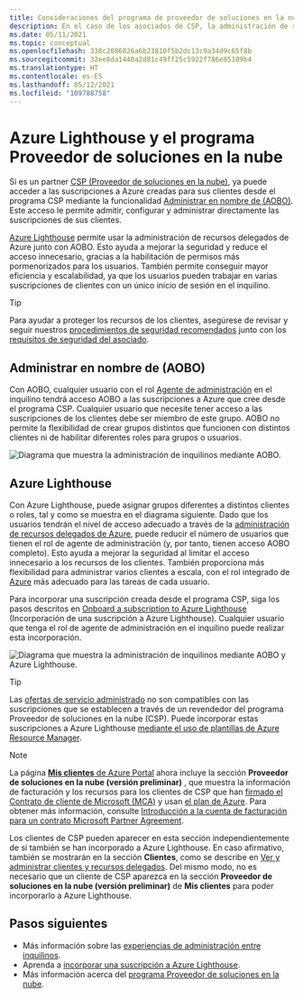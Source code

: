 ```yaml
---
title: Consideraciones del programa de proveedor de soluciones en la nube
description: En el caso de los asociados de CSP, la administración de recursos delegados de Azure ayuda a mejorar la seguridad y el control mediante la habilitación de permisos más específicos.
ms.date: 05/11/2021
ms.topic: conceptual
ms.openlocfilehash: 338c2086826a6b23810f5b2dc13c9a34d9c65f8b
ms.sourcegitcommit: 32ee8da1440a2d81c49ff25c5922f786e85109b4
ms.translationtype: HT
ms.contentlocale: es-ES
ms.lasthandoff: 05/12/2021
ms.locfileid: "109788758"
---
```

# <a name="azure-lighthouse-and-the-cloud-solution-provider-program"></a>Azure Lighthouse y el programa Proveedor de soluciones en la nube

Si es un partner [CSP (Proveedor de soluciones en la nube)](/partner-center/csp-overview), ya puede acceder a las suscripciones a Azure creadas para sus clientes desde el programa CSP mediante la funcionalidad [Administrar en nombre de (AOBO)](https://channel9.msdn.com/Series/cspdev/Module-11-Admin-On-Behalf-Of-AOBO). Este acceso le permite admitir, configurar y administrar directamente las suscripciones de sus clientes.

[Azure Lighthouse](../overview.md) permite usar la administración de recursos delegados de Azure junto con AOBO. Esto ayuda a mejorar la seguridad y reduce el acceso innecesario, gracias a la habilitación de permisos más pormenorizados para los usuarios. También permite conseguir mayor eficiencia y escalabilidad, ya que los usuarios pueden trabajar en varias suscripciones de clientes con un único inicio de sesión en el inquilino.

> [!TIP]
> Para ayudar a proteger los recursos de los clientes, asegúrese de revisar y seguir nuestros [procedimientos de seguridad recomendados](recommended-security-practices.md) junto con los [requisitos de seguridad del asociado](/partner-center/partner-security-requirements).

## <a name="administer-on-behalf-of-aobo"></a>Administrar en nombre de (AOBO)

Con AOBO, cualquier usuario con el rol [Agente de administración](/partner-center/permissions-overview#manage-commercial-transactions-in-partner-center-azure-ad-and-csp-roles) en el inquilino tendrá acceso AOBO a las suscripciones a Azure que cree desde el programa CSP. Cualquier usuario que necesite tener acceso a las suscripciones de los clientes debe ser miembro de este grupo. AOBO no permite la flexibilidad de crear grupos distintos que funcionen con distintos clientes ni de habilitar diferentes roles para grupos o usuarios.

![Diagrama que muestra la administración de inquilinos mediante AOBO.](../media/csp-1.jpg)

## <a name="azure-lighthouse"></a>Azure Lighthouse

Con Azure Lighthouse, puede asignar grupos diferentes a distintos clientes o roles, tal y como se muestra en el diagrama siguiente. Dado que los usuarios tendrán el nivel de acceso adecuado a través de la [administración de recursos delegados de Azure](architecture.md), puede reducir el número de usuarios que tienen el rol de agente de administración (y, por tanto, tienen acceso AOBO completo). Esto ayuda a mejorar la seguridad al limitar el acceso innecesario a los recursos de los clientes. También proporciona más flexibilidad para administrar varios clientes a escala, con el rol integrado de [Azure](tenants-users-roles.md) más adecuado para las tareas de cada usuario.

Para incorporar una suscripción creada desde el programa CSP, siga los pasos descritos en [Onboard a subscription to Azure Lighthouse](../how-to/onboard-customer.md) (Incorporación de una suscripción a Azure Lighthouse). Cualquier usuario que tenga el rol de agente de administración en el inquilino puede realizar esta incorporación.

![Diagrama que muestra la administración de inquilinos mediante AOBO y Azure Lighthouse.](../media/csp-2.jpg)

> [!TIP]
> Las [ofertas de servicio administrado](managed-services-offers.md) no son compatibles con las suscripciones que se establecen a través de un revendedor del programa Proveedor de soluciones en la nube (CSP). Puede incorporar estas suscripciones a Azure Lighthouse [mediante el uso de plantillas de Azure Resource Manager](../how-to/onboard-customer.md).

> [!NOTE]
> La página [**Mis clientes** de Azure Portal](../how-to/view-manage-customers.md) ahora incluye la sección **Proveedor de soluciones en la nube (versión preliminar)** , que muestra la información de facturación y los recursos para los clientes de CSP que han [firmado el Contrato de cliente de Microsoft (MCA)](/partner-center/confirm-customer-agreement) y usan [el plan de Azure](/partner-center/azure-plan-get-started). Para obtener más información, consulte [Introducción a la cuenta de facturación para un contrato Microsoft Partner Agreement](../../cost-management-billing/understand/mpa-overview.md).
>
> Los clientes de CSP pueden aparecer en esta sección independientemente de si también se han incorporado a Azure Lighthouse. En caso afirmativo, también se mostrarán en la sección **Clientes**, como se describe en [Ver y administrar clientes y recursos delegados](../how-to/view-manage-customers.md). Del mismo modo, no es necesario que un cliente de CSP aparezca en la sección **Proveedor de soluciones en la nube (versión preliminar)** de **Mis clientes** para poder incorporarlo a Azure Lighthouse.

## <a name="next-steps"></a>Pasos siguientes

- Más información sobre las [experiencias de administración entre inquilinos](cross-tenant-management-experience.md).
- Aprenda a [incorporar una suscripción a Azure Lighthouse](../how-to/onboard-customer.md).
- Más información acerca del [programa Proveedor de soluciones en la nube](/partner-center/csp-overview).

